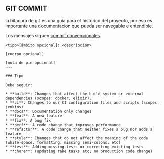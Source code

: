 ## GIT COMMIT

la bitacora de git es una guia para el historico del proyecto, por eso
es importante una documentacion que pueda ser navegable e entendible.

Los mensajes siguen [commit convencionales](https://www.conventionalcommits.org/es/v1.0.0-beta.3/).

~~~~
<tipo>[ámbito opcional]: <descripción>

[cuerpo opcional]

[nota de pie opcional]
~~~

### Tipo

Debe seguir:

* **build**: Changes that affect the build system or external dependencies (scopes: docker, elixir).
* **ci**: Changes to our CI configuration files and scripts (scopes: jenkins)
* **docs**: Documentation only changes
* **feat**: A new feature
* **fix**: A bug fix
* **perf**: A code change that improves performance
* **refactor**: A code change that neither fixes a bug nor adds a feature
* **style**: Changes that do not affect the meaning of the code (white-space, formatting, missing semi-colons, etc)
* **test**: Adding missing tests or correcting existing tests
* **chore**: (updating rake tasks etc; no production code change)
